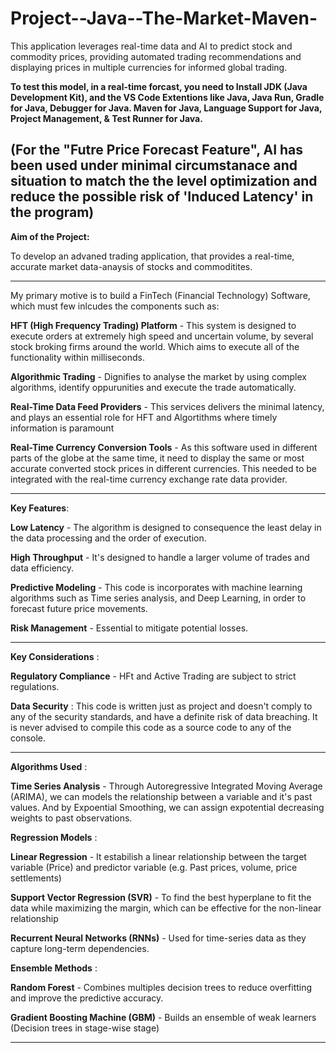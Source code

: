 # Project--Java--The-Market-Maven-
This application leverages real-time data and AI to predict stock and commodity prices, providing automated trading recommendations and displaying prices in multiple currencies for informed global trading.

**To test this model, in a real-time forcast, you need to Install JDK (Java Development Kit), and the VS Code Extentions like Java, Java Run, Gradle for Java, Debugger for Java. Maven for Java, Language Support for Java, Project Management, & Test Runner for Java.**  

(For the "Futre Price Forecast Feature", AI has been used under minimal circumstanace and situation to match the the level optimization and reduce the possible risk of 'Induced Latency' in the program)
--------------------------------------------------------------------------------------------------------------------------------------------------------------------

**Aim of the Project:**

To develop an advaned trading application, that provides a real-time, accurate market data-anaysis of stocks and commoditites. 

--------------------------------------------------------------------------------------------------------------------------------------------------------------------

My primary motive is to build a FinTech (Financial Technology) Software, which must few inlcudes the components such as:

**HFT (High Frequency Trading) Platform** - This system is designed to execute orders at extremely high speed and uncertain volume, by several stock broking firms around the world. Which aims to execute all of the functionality within milliseconds. 

**Algorithmic Trading** - Dignifies to analyse the market by using complex algorithms, identify oppurunities and execute the trade automatically. 

**Real-Time Data Feed Providers** - This services delivers the minimal latency, and plays an essential role for HFT and Algortithms where timely information is paramount

**Real-Time Currency Conversion Tools** - As this software used in different parts of the globe at the same time, it need to display the same or most accurate converted stock prices in different currencies. This needed to be integrated with the real-time currency exchange rate data provider.

--------------------------------------------------------------------------------------------------------------------------------------------------------------------

**Key Features**: 

**Low Latency** - The algorithm is designed to consequence the least delay in the data processing and the order of execution.

**High Throughput** - It's designed to handle a larger volume of trades and data efficiency. 

**Predictive Modeling** - This code is incorporates with machine learning algorithms such as Time series analysis, and Deep Learning, in order to forecast future price movements.

**Risk Management** - Essential to mitigate potential losses.

--------------------------------------------------------------------------------------------------------------------------------------------------------------------
**Key Considerations** : 

**Regulatory Compliance** - HFt and Active Trading are subject to strict regulations. 

**Data Security** : This code is written just as project and doesn't comply to any of the security standards, and have a definite risk of data breaching. It is never advised to compile this code as a source code to any of the console.

--------------------------------------------------------------------------------------------------------------------------------------------------------------------

**Algorithms Used** : 

**Time Series Analysis** - Through Autoregressive Integrated Moving Average (ARIMA), we can models the relationship between a variable and it's past values. And by Expoential Smoothing, we can assign expotential decreasing weights to past observations.


**Regression Models** : 

**Linear Regression** - It estabilish a linear relationship between the target variable (Price) and predictor variable (e.g. Past prices, volume, price settlements)

**Support Vector Regression (SVR)** - To find the best hyperplane to fit the data while maximizing the margin, which can be effective for the non-linear relationship

**Recurrent Neural Networks (RNNs)** - Used for time-series data as they capture long-term dependencies. 


**Ensemble Methods** :

**Random Forest** - Combines multiples decision trees to reduce overfitting and improve the predictive accuracy. 

**Gradient Boosting Machine (GBM)** - Builds an ensemble of weak learners (Decision trees in stage-wise stage)

--------------------------------------------------------------------------------------------------------------------------------------------------------------------
